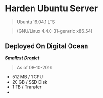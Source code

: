 # Harden Ubuntu Server

> Ubuntu 16.04.1 LTS

> (GNU/Linux 4.4.0-31-generic x86_64)


## Deployed On Digital Ocean 
 **_Smallest Droplet_** 

 > As of 08-10-2016

 - 512 MB / 1 CPU
 - 20 GB / SSD Disk
 - 1 TB / Transfer
 - 
